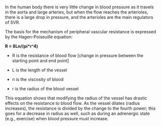 In the human body there is very little change in blood pressure as it travels in the aorta and large arteries, but when the flow reaches the arterioles, there is a large drop in pressure, and the arterioles are the main regulators of SVR.

The basis for the mechanism of peripheral vascular resistance is expressed by the Hagen-Poiseuille equation:

**R = 8Ln/(pi*r^4)**

- R is the resistance of blood flow [change in pressure between the starting point and end point]

- L is the length of the vessel

- n is the viscosity of blood

- r is the radius of the blood vessel

This equation shows that modifying the radius of the vessel has drastic effects on the resistance to blood flow. As the vessel dilates (radius increases), the resistance is divided by the change to the fourth power; this goes for a decrease in radius as well, such as during an adrenergic state (e.g., exercise) when blood pressure must increase.